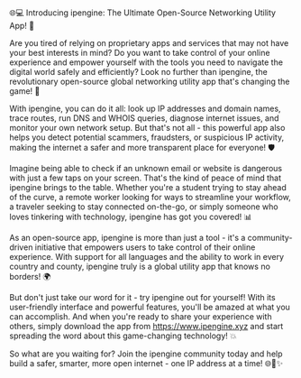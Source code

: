 🌐️💻 Introducing ipengine: The Ultimate Open-Source Networking Utility App! 🎉

Are you tired of relying on proprietary apps and services that may not have your best interests in mind? Do you want to take control of your online experience and empower yourself with the tools you need to navigate the digital world safely and efficiently? Look no further than ipengine, the revolutionary open-source global networking utility app that's changing the game! 🚀

With ipengine, you can do it all: look up IP addresses and domain names, trace routes, run DNS and WHOIS queries, diagnose internet issues, and monitor your own network setup. But that's not all - this powerful app also helps you detect potential scammers, fraudsters, or suspicious IP activity, making the internet a safer and more transparent place for everyone! 🛡️

Imagine being able to check if an unknown email or website is dangerous with just a few taps on your screen. That's the kind of peace of mind that ipengine brings to the table. Whether you're a student trying to stay ahead of the curve, a remote worker looking for ways to streamline your workflow, a traveler seeking to stay connected on-the-go, or simply someone who loves tinkering with technology, ipengine has got you covered! 📊

As an open-source app, ipengine is more than just a tool - it's a community-driven initiative that empowers users to take control of their online experience. With support for all languages and the ability to work in every country and county, ipengine truly is a global utility app that knows no borders! 🌍

But don't just take our word for it - try ipengine out for yourself! With its user-friendly interface and powerful features, you'll be amazed at what you can accomplish. And when you're ready to share your experience with others, simply download the app from https://www.ipengine.xyz and start spreading the word about this game-changing technology! 💥

So what are you waiting for? Join the ipengine community today and help build a safer, smarter, more open internet - one IP address at a time! 🌐🚀✨